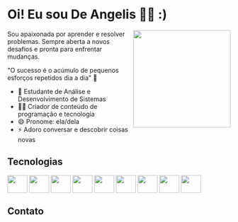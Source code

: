# Oi! Eu sou De Angelis 👋🏾 :)

<img align="right" width="220" height="220" src="https://user-images.githubusercontent.com/116311275/198176679-deb958eb-213f-4c43-99ab-4beb249074f5.png"></a>

Sou apaixonada por aprender e resolver problemas. Sempre aberta a novos desafios e pronta para enfrentar mudanças.

"O sucesso é o acúmulo de pequenos esforços repetidos dia a dia" 🧠


- 🌱 Estudante de Análise e Desenvolvimento de Sistemas
- ✍🏾 Criador de conteúdo de programação e tecnologia
- 😄 Pronome: ela/dela
- ⚡ Adoro conversar e descobrir coisas novas

## Tecnologias
<div>
  <img align="center" height="40" width="45" src="https://cdn.jsdelivr.net/gh/devicons/devicon/icons/javascript/javascript-original.svg">
  <img align="center" height="40" width="45" src="https://cdn.jsdelivr.net/gh/devicons/devicon/icons/react/react-original.svg">
  <img align="center" height="40" width="45" src="https://cdn.jsdelivr.net/gh/devicons/devicon/icons/vuejs/vuejs-original.svg">
  <img align="center" height="40" width="45" src="https://cdn.jsdelivr.net/gh/devicons/devicon/icons/typescript/typescript-original.svg">        
  <img align="center" height="40" width="45" src="https://cdn.jsdelivr.net/gh/devicons/devicon/icons/nodejs/nodejs-original.svg">
  <img align="center" height="40" width="45" src="https://cdn.jsdelivr.net/gh/devicons/devicon/icons/html5/html5-original.svg">
  <img align="center" height="40" width="45" src="https://cdn.jsdelivr.net/gh/devicons/devicon/icons/css3/css3-original.svg">
  <img align="center" height="40" width="45" src="https://cdn.jsdelivr.net/gh/devicons/devicon/icons/bootstrap/bootstrap-original.svg">
  <img align="center" height="40" width="45" src="https://cdn.jsdelivr.net/gh/devicons/devicon/icons/tailwindcss/tailwindcss-plain.svg">                                 </div>

## Contato
<div>
  <a href=""><img src="https://img.shields.io/badge/LinkedIn-0077B5?style=for-the-badge&logo=linkedin&logoColor=white" alt=""></a>
  <a href=""><img src="https://img.shields.io/badge/Instagram-E4405F?style=for-the-badge&logo=instagram&logoColor=white" alt=""></a>
  <a href=""><img src="https://img.shields.io/badge/Discord-7289DA?style=for-the-badge&logo=discord&logoColor=white" alt=""></a>
</div>

